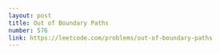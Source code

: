 ```yaml
---
layout: post
title: Out of Boundary Paths
number: 576
link: https://leetcode.com/problems/out-of-boundary-paths
---
```

